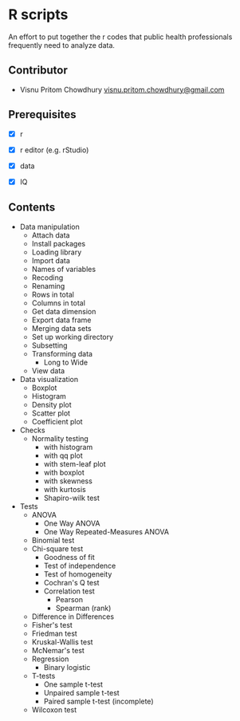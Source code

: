 # R scripts 

An effort to put together the r codes that public health professionals frequently need to analyze data.


## Contributor

- Visnu Pritom Chowdhury <visnu.pritom.chowdhury@gmail.com>

## Prerequisites

- [x] r
- [x] r editor (e.g. rStudio) 
- [x] data 
- [x] IQ 


## Contents 

- Data manipulation   
  - Attach data
  - Install packages
  - Loading library 
  - Import data
  - Names of variables 
  - Recoding 
  - Renaming 
  - Rows in total 
  - Columns in total 
  - Get data dimension 
  - Export data frame 
  - Merging data sets 
  - Set up working directory
  - Subsetting 
  - Transforming data
    - Long to Wide 
  - View data
- Data visualization  
	- Boxplot 
	- Histogram 
	- Density plot 
	- Scatter plot 
	- Coefficient plot 
- Checks 
  - Normality testing
	  - with histogram 
  	- with qq plot  
    - with stem-leaf plot 
    - with boxplot
  	- with skewness
    - with kurtosis
    - Shapiro-wilk test
- Tests
  - ANOVA
    - One Way ANOVA
    - One Way Repeated-Measures ANOVA
  - Binomial test
  - Chi-square test
	  - Goodness of fit
	  - Test of independence
	  - Test of homogeneity
	- Cochran's Q test
	- Correlation test 
	  - Pearson
	  - Spearman (rank)
  - Difference in Differences
  - Fisher's test
  - Friedman test
  - Kruskal-Wallis test
  - McNemar's test
  - Regression 
    - Binary logistic
  - T-tests
	  - One sample t-test
	  - Unpaired sample t-test
	  - Paired sample t-test (incomplete)
  - Wilcoxon test
  
